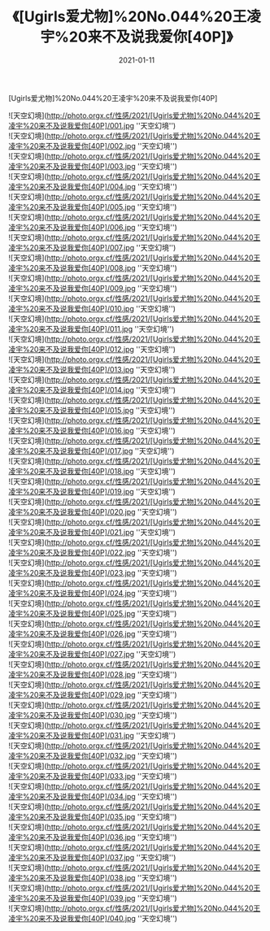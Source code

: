 ﻿---
layout: post
title: 《[Ugirls爱尤物]%20No.044%20王凌宇%20来不及说我爱你[40P]》
date: 2021-01-11
img: http://photo.orgx.cf/性感/2021/[Ugirls爱尤物]%20No.044%20王凌宇%20来不及说我爱你[40P]/000.jpg
tags: [美女,性感,泳衣]
---

[Ugirls爱尤物]%20No.044%20王凌宇%20来不及说我爱你[40P]



![天空幻境](http://photo.orgx.cf/性感/2021/[Ugirls爱尤物]%20No.044%20王凌宇%20来不及说我爱你[40P]/001.jpg ''天空幻境'')<br>
![天空幻境](http://photo.orgx.cf/性感/2021/[Ugirls爱尤物]%20No.044%20王凌宇%20来不及说我爱你[40P]/002.jpg ''天空幻境'')<br>
![天空幻境](http://photo.orgx.cf/性感/2021/[Ugirls爱尤物]%20No.044%20王凌宇%20来不及说我爱你[40P]/003.jpg ''天空幻境'')<br>
![天空幻境](http://photo.orgx.cf/性感/2021/[Ugirls爱尤物]%20No.044%20王凌宇%20来不及说我爱你[40P]/004.jpg ''天空幻境'')<br>
![天空幻境](http://photo.orgx.cf/性感/2021/[Ugirls爱尤物]%20No.044%20王凌宇%20来不及说我爱你[40P]/005.jpg ''天空幻境'')<br>
![天空幻境](http://photo.orgx.cf/性感/2021/[Ugirls爱尤物]%20No.044%20王凌宇%20来不及说我爱你[40P]/006.jpg ''天空幻境'')<br>
![天空幻境](http://photo.orgx.cf/性感/2021/[Ugirls爱尤物]%20No.044%20王凌宇%20来不及说我爱你[40P]/007.jpg ''天空幻境'')<br>
![天空幻境](http://photo.orgx.cf/性感/2021/[Ugirls爱尤物]%20No.044%20王凌宇%20来不及说我爱你[40P]/008.jpg ''天空幻境'')<br>
![天空幻境](http://photo.orgx.cf/性感/2021/[Ugirls爱尤物]%20No.044%20王凌宇%20来不及说我爱你[40P]/009.jpg ''天空幻境'')<br>
![天空幻境](http://photo.orgx.cf/性感/2021/[Ugirls爱尤物]%20No.044%20王凌宇%20来不及说我爱你[40P]/010.jpg ''天空幻境'')<br>
![天空幻境](http://photo.orgx.cf/性感/2021/[Ugirls爱尤物]%20No.044%20王凌宇%20来不及说我爱你[40P]/011.jpg ''天空幻境'')<br>
![天空幻境](http://photo.orgx.cf/性感/2021/[Ugirls爱尤物]%20No.044%20王凌宇%20来不及说我爱你[40P]/012.jpg ''天空幻境'')<br>
![天空幻境](http://photo.orgx.cf/性感/2021/[Ugirls爱尤物]%20No.044%20王凌宇%20来不及说我爱你[40P]/013.jpg ''天空幻境'')<br>
![天空幻境](http://photo.orgx.cf/性感/2021/[Ugirls爱尤物]%20No.044%20王凌宇%20来不及说我爱你[40P]/014.jpg ''天空幻境'')<br>
![天空幻境](http://photo.orgx.cf/性感/2021/[Ugirls爱尤物]%20No.044%20王凌宇%20来不及说我爱你[40P]/015.jpg ''天空幻境'')<br>
![天空幻境](http://photo.orgx.cf/性感/2021/[Ugirls爱尤物]%20No.044%20王凌宇%20来不及说我爱你[40P]/016.jpg ''天空幻境'')<br>
![天空幻境](http://photo.orgx.cf/性感/2021/[Ugirls爱尤物]%20No.044%20王凌宇%20来不及说我爱你[40P]/017.jpg ''天空幻境'')<br>
![天空幻境](http://photo.orgx.cf/性感/2021/[Ugirls爱尤物]%20No.044%20王凌宇%20来不及说我爱你[40P]/018.jpg ''天空幻境'')<br>
![天空幻境](http://photo.orgx.cf/性感/2021/[Ugirls爱尤物]%20No.044%20王凌宇%20来不及说我爱你[40P]/019.jpg ''天空幻境'')<br>
![天空幻境](http://photo.orgx.cf/性感/2021/[Ugirls爱尤物]%20No.044%20王凌宇%20来不及说我爱你[40P]/020.jpg ''天空幻境'')<br>
![天空幻境](http://photo.orgx.cf/性感/2021/[Ugirls爱尤物]%20No.044%20王凌宇%20来不及说我爱你[40P]/021.jpg ''天空幻境'')<br>
![天空幻境](http://photo.orgx.cf/性感/2021/[Ugirls爱尤物]%20No.044%20王凌宇%20来不及说我爱你[40P]/022.jpg ''天空幻境'')<br>
![天空幻境](http://photo.orgx.cf/性感/2021/[Ugirls爱尤物]%20No.044%20王凌宇%20来不及说我爱你[40P]/023.jpg ''天空幻境'')<br>
![天空幻境](http://photo.orgx.cf/性感/2021/[Ugirls爱尤物]%20No.044%20王凌宇%20来不及说我爱你[40P]/024.jpg ''天空幻境'')<br>
![天空幻境](http://photo.orgx.cf/性感/2021/[Ugirls爱尤物]%20No.044%20王凌宇%20来不及说我爱你[40P]/025.jpg ''天空幻境'')<br>
![天空幻境](http://photo.orgx.cf/性感/2021/[Ugirls爱尤物]%20No.044%20王凌宇%20来不及说我爱你[40P]/026.jpg ''天空幻境'')<br>
![天空幻境](http://photo.orgx.cf/性感/2021/[Ugirls爱尤物]%20No.044%20王凌宇%20来不及说我爱你[40P]/027.jpg ''天空幻境'')<br>
![天空幻境](http://photo.orgx.cf/性感/2021/[Ugirls爱尤物]%20No.044%20王凌宇%20来不及说我爱你[40P]/028.jpg ''天空幻境'')<br>
![天空幻境](http://photo.orgx.cf/性感/2021/[Ugirls爱尤物]%20No.044%20王凌宇%20来不及说我爱你[40P]/029.jpg ''天空幻境'')<br>
![天空幻境](http://photo.orgx.cf/性感/2021/[Ugirls爱尤物]%20No.044%20王凌宇%20来不及说我爱你[40P]/030.jpg ''天空幻境'')<br>
![天空幻境](http://photo.orgx.cf/性感/2021/[Ugirls爱尤物]%20No.044%20王凌宇%20来不及说我爱你[40P]/031.jpg ''天空幻境'')<br>
![天空幻境](http://photo.orgx.cf/性感/2021/[Ugirls爱尤物]%20No.044%20王凌宇%20来不及说我爱你[40P]/032.jpg ''天空幻境'')<br>
![天空幻境](http://photo.orgx.cf/性感/2021/[Ugirls爱尤物]%20No.044%20王凌宇%20来不及说我爱你[40P]/033.jpg ''天空幻境'')<br>
![天空幻境](http://photo.orgx.cf/性感/2021/[Ugirls爱尤物]%20No.044%20王凌宇%20来不及说我爱你[40P]/034.jpg ''天空幻境'')<br>
![天空幻境](http://photo.orgx.cf/性感/2021/[Ugirls爱尤物]%20No.044%20王凌宇%20来不及说我爱你[40P]/035.jpg ''天空幻境'')<br>
![天空幻境](http://photo.orgx.cf/性感/2021/[Ugirls爱尤物]%20No.044%20王凌宇%20来不及说我爱你[40P]/036.jpg ''天空幻境'')<br>
![天空幻境](http://photo.orgx.cf/性感/2021/[Ugirls爱尤物]%20No.044%20王凌宇%20来不及说我爱你[40P]/037.jpg ''天空幻境'')<br>
![天空幻境](http://photo.orgx.cf/性感/2021/[Ugirls爱尤物]%20No.044%20王凌宇%20来不及说我爱你[40P]/038.jpg ''天空幻境'')<br>
![天空幻境](http://photo.orgx.cf/性感/2021/[Ugirls爱尤物]%20No.044%20王凌宇%20来不及说我爱你[40P]/039.jpg ''天空幻境'')<br>
![天空幻境](http://photo.orgx.cf/性感/2021/[Ugirls爱尤物]%20No.044%20王凌宇%20来不及说我爱你[40P]/040.jpg ''天空幻境'')<br>